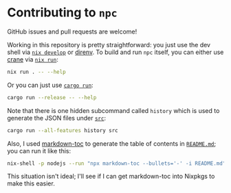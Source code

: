 # Contributing to `npc`

GitHub issues and pull requests are welcome!

Working in this repository is pretty straightforward: you just use the dev shell via [`nix develop`](https://nix.dev/manual/nix/2.32/command-ref/new-cli/nix3-develop) or [direnv](https://direnv.net/). To build and run `npc` itself, you can either use [crane](https://crane.dev/) via [`nix run`](https://nix.dev/manual/nix/2.32/command-ref/new-cli/nix3-run):

```sh
nix run . -- --help
```

Or you can just use [`cargo run`](https://doc.rust-lang.org/cargo/commands/cargo-run.html):

```sh
cargo run --release -- --help
```

Note that there is one hidden subcommand called `history` which is used to generate the JSON files under [`src`](src):

```sh
cargo run --all-features history src
```

Also, I used [markdown-toc](https://github.com/jonschlinkert/markdown-toc) to generate the table of contents in [`README.md`](README.md); you can run it like this:

```sh
nix-shell -p nodejs --run "npx markdown-toc --bullets='-' -i README.md"
```

This situation isn't ideal; I'll see if I can get markdown-toc into Nixpkgs to make this easier.

